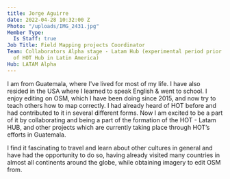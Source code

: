 ```yaml
---
title: Jorge Aguirre
date: 2022-04-28 10:32:00 Z
Photo: "/uploads/IMG_2431.jpg"
Member Type:
  Is Staff: true
Job Title: Field Mapping projects Coordinator
Team: Collaborators Alpha stage - Latam Hub (experimental period prior to the creation
  of HOT Hub in Latin America)
Hub: LATAM Alpha
---
```


I am from Guatemala, where I've lived for most of my life. I have also resided in the USA where I learned to speak English & went to school. I enjoy editing on OSM, which I have been doing since 2015, and now try to teach others how to map correctly. I had already heard of HOT before and had contributed to it in several different forms. Now I am excited to be a part of it by collaborating and being a part of the formation of the HOT - Latam HUB, and other projects which are currently taking place through HOT’s efforts in Guatemala.

I find it fascinating to travel and learn about other cultures in general and have had the opportunity to do so, having already visited many countries in almost all continents around the globe, while obtaining imagery to edit OSM from.